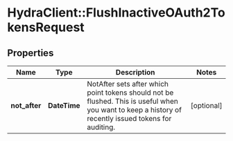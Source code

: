 # HydraClient::FlushInactiveOAuth2TokensRequest

## Properties
Name | Type | Description | Notes
------------ | ------------- | ------------- | -------------
**not_after** | **DateTime** | NotAfter sets after which point tokens should not be flushed. This is useful when you want to keep a history of recently issued tokens for auditing. | [optional] 


